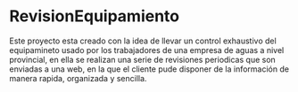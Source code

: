 # RevisionEquipamiento
Este proyecto esta creado con la idea de llevar un control exhaustivo del equipamineto usado por los trabajadores de una empresa de aguas a nivel provincial,
en ella se realizan una serie de revisiones periodicas que son enviadas a una web, en la que el cliente pude disponer de la información
de manera rapida, organizada y sencilla.

